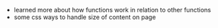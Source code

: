 * learned more about how functions work in relation to other functions
* some css ways to handle size of content on page